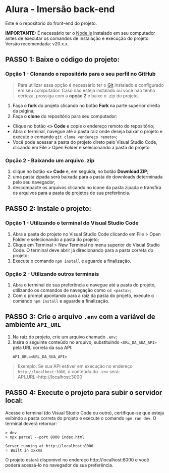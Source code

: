 # Alura - Imersão back-end

Este é o repositório do front-end do projeto.

**IMPORTANTE:** É necessário ter o [Node.js](https://nodejs.org/) instalado em seu computador antes de executar os comandos de instalação e execução do projeto. Versão recomendada: v20.x.x.

## PASSO 1: Baixe o código do projeto:

### Opção 1 - Clonando o repositório para o seu perfil no GitHub

> Para utilizar essa opção é necessário ter o [Git](https://git-scm.com/downloads) instalado e configurado em seu computador. Caso não esteja instalado ou você não tenha certeza, prossiga com a **opção 2** e baixe o .zip do projeto.

1. Faça o **fork** do projeto clicando no botão **Fork** na parte superior direita da página;
2. Faça o **clone** do repositório para seu computador:
  - Clique no botão **<> Code** e copie o endereço remoto do repositório;
  - Abra o terminal, navegue até a pasta raiz onde deseja baixar o projeto e execute o comando `git clone <endereço remoto>`;
  - Você pode acessar a pasta do projeto direto pelo Visual Studio Code, clicando em File > Open Folder e selecionando a pasta do projeto.

### Opção 2 - Baixando um arquivo .zip

1. clique no botão **<> Code** e, em seguida, no botão **Download ZIP**;
2. uma pasta zipada será baixada para a pasta de downloads determinada pelo seu navegador;
3. descompacte os arquivos clicando no ícone da pasta zipada e transfira os arquivos para a pasta de projetos de sua preferência.


## PASSO 2: Instale o projeto:

### Opção 1 - Utilizando o terminal do Visual Studio Code

1. Abra a pasta do projeto no Visual Studio Code clicando em File > Open Folder e selecionando a pasta do projeto;
2. Clique em Terminal > New Terminal no menu superior do Visual Studio Code. O terminal deve abrir já direcionando para a pasta correta do projeto;
3. Execute o comando `npm install` e aguarde a finalização.

### Opção 2 - Utilizando outros terminais

1. Abra o terminal de sua preferência e navegue até a pasta do projeto, utilizando os comandos de navegação como `cd <pasta>`;
2. Com o prompt apontando para a raiz da pasta do projeto, execute o comando `npm install` e aguarde a finalização.

## PASSO 3: Crie o arquivo `.env` com a variável de ambiente `API_URL`
1. Na raiz do projeto, crie um arquivo chamado `.env`;
2. Insira o seguinte conteúdo no arquivo, substituindo `<URL_DA_SUA_API>` pela URL correta da sua API:
   ```env
   API_URL=<URL_DA_SUA_API>
   ```
> Exemplo: Se sua API estiver em execução no endereço `http://localhost:3000`, o conteúdo do `.env` será:
> API_URL=http://localhost:3000

## PASSO 4: Execute o projeto para subir o servidor local:

Acesse o terminal (do Visual Studio Code ou outro), certifique-se que esteja exibindo a pasta correta do projeto e execute o comando `npm run dev`. O terminal deverá retornar:

```
> dev
> npx parcel --port 8000 index.html

Server running at http://localhost:8000
✨ Built in xxxms
```

O projeto estará disponível no endereço http://localhost:8000 e você poderá acessá-lo no navegador de sua preferência.
